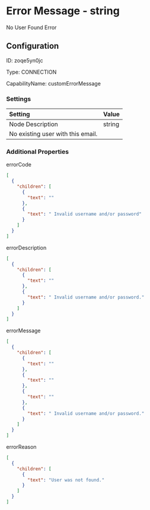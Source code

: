 # Error Message - string 
No User Found Error
## Configuration
ID:  zoqe5yn0jc

Type: CONNECTION 

CapabilityName: customErrorMessage

### Settings
| Setting | Value  |
| :------------------------ | ---------------------------------------- |
| Node Description | string 
No existing user with this email. | 





### Additional Properties
errorCode
```json 
[
  {
    "children": [
      {
        "text": ""
      },
      {
        "text": " Invalid username and/or password"
      }
    ]
  }
]
```


errorDescription
```json 
[
  {
    "children": [
      {
        "text": ""
      },
      {
        "text": " Invalid username and/or password."
      }
    ]
  }
]
```


errorMessage
```json 
[
  {
    "children": [
      {
        "text": ""
      },
      {
        "text": ""
      },
      {
        "text": ""
      },
      {
        "text": " Invalid username and/or password."
      }
    ]
  }
]
```


errorReason
```json 
[
  {
    "children": [
      {
        "text": "User was not found."
      }
    ]
  }
]
```




